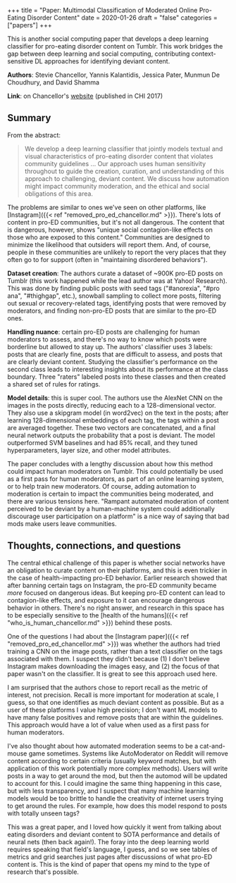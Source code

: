 +++
title = "Paper: Multimodal Classification of Moderated Online Pro-Eating Disorder Content"
date = 2020-01-26
draft = "false"
categories = ["papers"]
+++

This is another social computing paper that develops a deep learning classifier for pro-eating disorder content on Tumblr. This work bridges the gap between deep learning and social computing, contributing context-sensitive DL approaches for identifying deviant content.

<!--more-->

**Authors**: Stevie Chancellor, Yannis Kalantidis, Jessica Pater, Munmun De Choudhury, and David Shamma

**Link**: on Chancellor's [website](http://steviechancellor.com/wp-content/uploads/2019/03/multimodal-classification.pdf) (published in CHI 2017)

## Summary
From the abstract:

> We develop a deep learning classifier that jointly models textual and visual characteristics of pro-eating disorder content that violates community guidelines ... Our approach uses human sensitivity throughout to guide the creation, curation, and understanding of this approach to challenging, deviant content. We discuss how automation might impact community moderation, and the ethical and social obligations of this area.

The problems are similar to ones we've seen on other platforms, like [Instagram]({{< ref "removed_pro_ed_chancellor.md" >}}). There's lots of content in pro-ED communities, but it's not all dangerous. The content that is dangerous, however, shows "unique social contagion-like effects on those who are exposed to this content." Communities are designed to minimize the likelihood that outsiders will report them. And, of course, people in these communities are unlikely to report the very places that they often go to for support (often in "maintaining disordered behaviors").

**Dataset creation**: The authors curate a dataset of ~900K pro-ED posts on Tumblr (this work happened while the lead author was at Yahoo! Research). This was done by finding public posts with seed tags ("#anorexia", "#pro ana", "#thighgap", etc.), snowball sampling to collect more posts, filtering out sexual or recovery-related tags, identifying posts that were removed by moderators, and finding non-pro-ED posts that are similar to the pro-ED ones.

**Handling nuance**: certain pro-ED posts are challenging for human moderators to assess, and there's no way to know which posts were borderline but allowed to stay up. The authors' classifier uses 3 labels: posts that are clearly fine, posts that are difficult to assess, and posts that are clearly deviant content. Studying the classifier's performance on the second class leads to interesting insights about its performance at the class boundary. Three "raters" labeled posts into these classes and then created a shared set of rules for ratings.

**Model details**: this is super cool. The authors use the AlexNet CNN on the images in the posts directly, reducing each to a 128-dimensional vector. They also use a skipgram model (in word2vec) on the text in the posts; after learning 128-dimensional embeddings of each tag, the tags within a post are averaged together. These two vectors are concatenated, and a final neural network outputs the probability that a post is deviant. The model outperformed SVM baselines and had 85% recall, and they tuned hyperparameters, layer size, and other model attributes.

The paper concludes with a lengthy discussion about how this method could impact human moderators on Tumblr. This could potentially be used as a first pass for human moderators, as part of an online learning system, or to help train new moderators. Of course, adding automation to moderation is certain to impact the communities being moderated, and there are various tensions here. "Rampant automated moderation of content perceived to be deviant by a human-machine system could additionally discourage user participation on a platform" is a nice way of saying that bad mods make users leave communities.


## Thoughts, connections, and questions
The central ethical challenge of this paper is whether social networks have an obligation to curate content on their platforms, and this is even trickier in the case of health-impacting pro-ED behavior. Earlier research showed that after banning certain tags on Instagram, the pro-ED community became *more* focused on dangerous ideas. But keeping pro-ED content can lead to contagion-like effects, and exposure to it can encourage dangerous behavior in others. There's no right answer, and research in this space has to be especially sensitive to the [health of the humans]({{< ref "who_is_human_chancellor.md" >}}) behind these posts.

One of the questions I had about the [Instagram paper]({{< ref "removed_pro_ed_chancellor.md" >}}) was whether the authors had tried training a CNN on the image posts, rather than a text classifier on the tags associated with them. I suspect they didn't because (1) I don't believe Instagram makes downloading the images easy, and (2) the focus of that paper wasn't on the classifier. It is great to see this approach used here.

I am surprised that the authors chose to report recall as the metric of interest, not precision. Recall is more important for moderation at scale, I guess, so that one identifies as much deviant content as possible. But as a user of these platforms I value high precision; I don't want ML models to have many false positives and remove posts that are within the guidelines. This approach would have a lot of value when used as a first pass for human moderators.

I've also thought about how automated moderation seems to be a cat-and-mouse game sometimes. Systems like AutoModerator on Reddit will remove content according to certain criteria (usually keyword matches, but with application of this work potentially more complex methods). Users will write posts in a way to get around the mod, but then the automod will be updated to account for this. I could imagine the same thing happening in this case, but with less transparency, and I suspect that many machine learning models would be too brittle to handle the creativity of internet users trying to get around the rules. For example, how does this model respond to posts with totally unseen tags?

This was a great paper, and I loved how quickly it went from talking about eating disorders and deviant content to SOTA performance and details of neural nets (then back again!). The foray into the deep learning world requires speaking that field's language, I guess, and so we see tables of metrics and grid searches just pages after discussions of what pro-ED content is. This is the kind of paper that opens my mind to the type of research that's possible.

